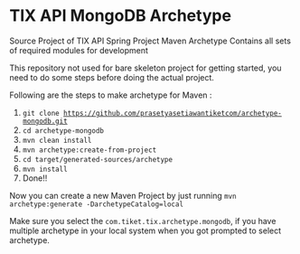 # TIX API MongoDB Archetype
Source Project of TIX API Spring Project Maven Archetype
Contains all sets of required modules for development

This repository not used for bare skeleton project for getting started, you need to do some steps before doing the actual project.

Following are the steps to make archetype for Maven : 
1. <code>git clone https://github.com/prasetyasetiawantiketcom/archetype-mongodb.git</code>
2. <code>cd archetype-mongodb</code>
3. <code>mvn clean install</code>
4. <code>mvn archetype:create-from-project</code>
5. <code>cd target/generated-sources/archetype</code>
6. <code>mvn install</code>
7. Done!!

Now you can create a new Maven Project by just running <code>mvn archetype:generate -DarchetypeCatalog=local</code>

Make sure you select the <code>com.tiket.tix.archetype.mongodb</code>, if you have multiple archetype in your local system when you got prompted to select archetype.

